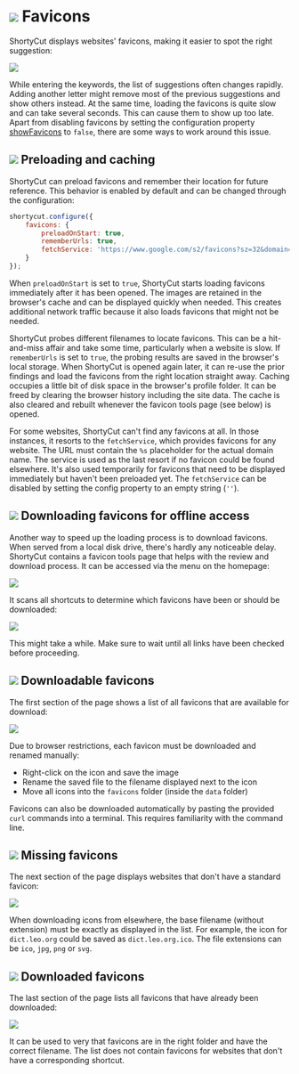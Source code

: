 # ![](img/arrow.svg) Favicons

ShortyCut displays websites' favicons, making it easier to spot the right suggestion:

![](img/favicons-suggestions.png)

While entering the keywords, the list of suggestions often changes rapidly.
Adding another letter might remove most of the previous suggestions and show others instead.
At the same time, loading the favicons is quite slow and can take several seconds.
This can cause them to show up too late.
Apart from disabling favicons by setting the configuration property
[showFavicons](configuration.md#homepagesuggestionsshowfavicons) to `false`,
there are some ways to work around this issue.

## ![](img/arrow.svg) Preloading and caching

ShortyCut can preload favicons and remember their location for future reference.
This behavior is enabled by default and can be changed through the configuration:

```javascript
shortycut.configure({
    favicons: {
        preloadOnStart: true,
        rememberUrls: true,
        fetchService: 'https://www.google.com/s2/favicons?sz=32&domain=%s'
    }
});
```

When `preloadOnStart` is set to `true`, ShortyCut starts loading favicons immediately after it has been opened.
The images are retained in the browser's cache and can be displayed quickly when needed.
This creates additional network traffic because it also loads favicons that might not be needed.

ShortyCut probes different filenames to locate favicons.
This can be a hit-and-miss affair and take some time, particularly when a website is slow.
If `rememberUrls` is set to `true`, the probing results are saved in the browser's local storage.
When ShortyCut is opened again later,
it can re-use the prior findings and load the favicons from the right location straight away.
Caching occupies a little bit of disk space in the browser's profile folder.
It can be freed by clearing the browser history including the site data.
The cache is also cleared and rebuilt whenever the favicon tools page (see below) is opened.

For some websites, ShortyCut can't find any favicons at all.
In those instances, it resorts to the `fetchService`, which provides favicons for any website.
The URL must contain the `%s` placeholder for the actual domain name.
The service is used as the last resort if no favicon could be found elsewhere.
It's also used temporarily for favicons that need to be displayed immediately but haven't been preloaded yet.
The `fetchService` can be disabled by setting the config property to an empty string (`''`).

## ![](img/arrow.svg) Downloading favicons for offline access

Another way to speed up the loading process is to download favicons.
When served from a local disk drive, there's hardly any noticeable delay.
ShortyCut contains a favicon tools page that helps with the review and download process.
It can be accessed via the menu on the homepage:

![](img/menu-favicons.png)

It scans all shortcuts to determine which favicons have been or should be downloaded:

![](img/favicons-pending.png)

This might take a while. Make sure to wait until all links have been checked before proceeding.

## ![](img/arrow.svg) Downloadable favicons

The first section of the page shows a list of all favicons that are available for download:

![](img/favicons-online.png)

Due to browser restrictions, each favicon must be downloaded and renamed manually:

- Right-click on the icon and save the image
- Rename the saved file to the filename displayed next to the icon
- Move all icons into the `favicons` folder (inside the `data` folder)

Favicons can also be downloaded automatically by pasting the provided `curl` commands into a terminal.
This requires familiarity with the command line.

## ![](img/arrow.svg) Missing favicons

The next section of the page displays websites that don't have a standard favicon:

![](img/favicons-missing.png)

When downloading icons from elsewhere, the base filename (without extension) must be exactly as displayed in the list.
For example, the icon for `dict.leo.org` could be saved as `dict.leo.org.ico`.
The file extensions can be `ico`, `jpg`, `png` or `svg`.

## ![](img/arrow.svg) Downloaded favicons

The last section of the page lists all favicons that have already been downloaded:

![](img/favicons-offline.png)

It can be used to very that favicons are in the right folder and have the correct filename.
The list does not contain favicons for websites that don't have a corresponding shortcut.

